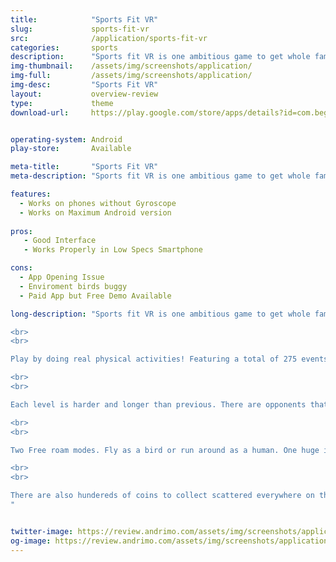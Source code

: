 ```yaml
---
title:            "Sports Fit VR"
slug:             sports-fit-vr
src:              /application/sports-fit-vr
categories:       sports
description:      "Sports fit VR is one ambitious game to get whole family to exercise the fun way!"
img-thumbnail:    /assets/img/screenshots/application/
img-full:         /assets/img/screenshots/application/
img-desc:         "Sports Fit VR"
layout:           overview-review
type:             theme
download-url:     https://play.google.com/store/apps/details?id=com.beg.sportsfitvr


operating-system: Android
play-store:       Available

meta-title:       "Sports Fit VR"
meta-description: "Sports fit VR is one ambitious game to get whole family to exercise the fun way!"

features:
  - Works on phones without Gyroscope
  - Works on Maximum Android version 
  
pros:
   - Good Interface
   - Works Properly in Low Specs Smartphone

cons:
  - App Opening Issue
  - Enviroment birds buggy
  - Paid App but Free Demo Available

long-description: "Sports fit VR is one ambitious game to get whole family to exercise the fun way!

<br>
<br>

Play by doing real physical activities! Featuring a total of 275 events to complete. Running races, races with hurdles, sprints, jumps, squats, push-ups, pull-ups, sit-ups and a flying mode. These will be enough to get your body in shape.

<br>
<br>

Each level is harder and longer than previous. There are opponents that you must compete against. All of these have 3 difficulty modes, so if you feel the game is easy, you can always try a harder mode.

<br>
<br>

Two Free roam modes. Fly as a bird or run around as a human. One huge island to explore, once you completed your exercises. Crossing the whole map will take you more than 20 min of non-stop running. Unique areas of map with their own features.

<br>
<br>

There are also hundereds of coins to collect scattered everywhere on the island. Waiting to be collected. Many butterflies to chase and catch.
"


twitter-image: https://review.andrimo.com/assets/img/screenshots/application/
og-image: https://review.andrimo.com/assets/img/screenshots/application/
---
```

